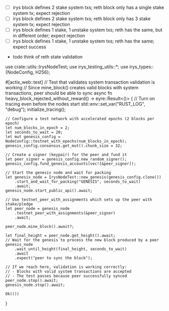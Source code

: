 - [ ] irys block defines 2 stake system txs; reth block only has a single stake system tx; expect rejection
- [ ] irys block defines 2 stake system txs; reth block only has 3 stake system tx; expect rejection
- [ ] irys block defines 1 stake, 1 unstake system txs; reth has the same, but in different order; expect rejection
- [ ] irys block defines 1 stake, 1 unstake system txs; reth has the same; expect success

- todo think of reth state validation

use crate::utils::IrysNodeTest;
use irys_testing_utils::*;
use irys_types::{NodeConfig, H256};

#[actix_web::test]
// Test that validates system transaction validation is working
// Since mine_block() creates valid blocks with system transactions, peer should be able to sync
async fn heavy_block_rejected_without_reward() -> eyre::Result<()> {
// Turn on tracing even before the nodes start
std::env::set_var("RUST_LOG", "debug");
initialize_tracing();

    // Configure a test network with accelerated epochs (2 blocks per epoch)
    let num_blocks_in_epoch = 2;
    let seconds_to_wait = 20;
    let mut genesis_config = NodeConfig::testnet_with_epochs(num_blocks_in_epoch);
    genesis_config.consensus.get_mut().chunk_size = 32;

    // Create a signer (keypair) for the peer and fund it
    let peer_signer = genesis_config.new_random_signer();
    genesis_config.fund_genesis_accounts(vec![&peer_signer]);

    // Start the genesis node and wait for packing
    let genesis_node = IrysNodeTest::new_genesis(genesis_config.clone())
        .start_and_wait_for_packing("GENESIS", seconds_to_wait)
        .await;
    genesis_node.start_public_api().await;

    // Use testnet_peer_with_assignments which sets up the peer with stake/pledge
    let peer_node = genesis_node
        .testnet_peer_with_assignments(&peer_signer)
        .await;

    peer_node.mine_block().await?;

    let final_height = peer_node.get_height().await;
    // Wait for the genesis to process the new block produced by a peer
    genesis_node
        .wait_until_height(final_height, seconds_to_wait)
        .await
        .expect("peer to sync the block");

    // If we reach here, validation is working correctly:
    // - Blocks with valid system transactions are accepted
    // - The test passes because peer successfully synced
    peer_node.stop().await;
    genesis_node.stop().await;

    Ok(())

}
